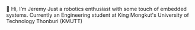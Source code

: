  👋 Hi, I’m Jeremy
        Just a robotics enthusiast with some touch of embedded systems. Currently an Engineering student at King Mongkut's University of Technology Thonburi (KMUTT)
